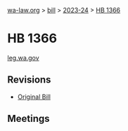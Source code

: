 [wa-law.org](/) > [bill](/bill/) > [2023-24](/bill/2023-24/) > [HB 1366](/bill/2023-24/hb/1366/)

# HB 1366
[leg.wa.gov](https://app.leg.wa.gov/billsummary?BillNumber=1366&Year=2023&Initiative=false)

## Revisions
* [Original Bill](1/)

## Meetings